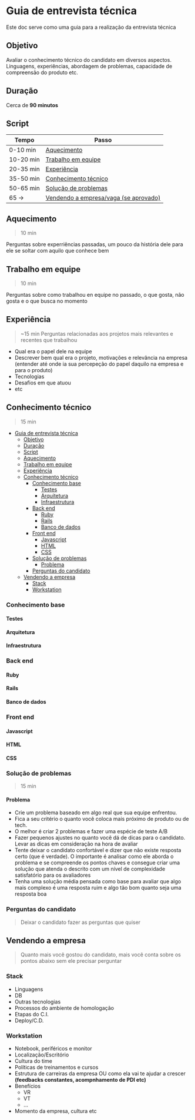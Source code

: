 # Guia de entrevista técnica
Este doc serve como uma guia para a realização da entrevista técnica

## Objetivo
Avaliar o conhecimento técnico do candidato em diversos aspectos. Linguagens,
experiências, abordagem de problemas, capacidade de compreensão do produto etc.

## Duração
Cerca de **90 minutos**

## Script

Tempo | Passo
------|------
0-10 min | [Aquecimento](#aquecimento)
10-20 min | [Trabalho em equipe](#trabalho-em-equipe)
20-35 min | [Experiência](#experiência)
35-50 min | [Conhecimento técnico](#conhecimento-técnico)
50-65 min | [Solução de problemas](#solução-de-problemas)
65 -> | [Vendendo a empresa/vaga (se aprovado)](#vendendo-a-empresa)

## Aquecimento
> 10 min

Perguntas sobre experriências passadas, um pouco da história dele para ele se soltar com aquilo que conhece bem

## Trabalho em equipe
> 10 min

Perguntas sobre como trabalhou en equipe no passado, o que gosta, não gosta e o que busca no momento

## Experiência
> ~15 min
Perguntas relacionadas aos projetos mais relevantes e recentes que trabalhou
- Qual era o papel dele na equipe
- Descrever bem qual era o projeto, motivações e relevância na empresa (entender até onde ia sua percepeção do papel daquilo na empresa e para o produto)
- Tecnologias
- Desafios em que atuou
- etc

## Conhecimento técnico
> 15 min
- [Guia de entrevista técnica](#guia-de-entrevista-técnica)
  - [Objetivo](#objetivo)
  - [Duração](#duração)
  - [Script](#script)
  - [Aquecimento](#aquecimento)
  - [Trabalho em equipe](#trabalho-em-equipe)
  - [Experiência](#experiência)
  - [Conhecimento técnico](#conhecimento-técnico)
    - [Conhecimento base](#conhecimento-base)
      - [Testes](#testes)
      - [Arquitetura](#arquitetura)
      - [Infraestrutura](#infraestrutura)
    - [Back end](#back-end)
      - [Ruby](#ruby)
      - [Rails](#rails)
      - [Banco de dados](#banco-de-dados)
    - [Front end](#front-end)
      - [Javascript](#javascript)
      - [HTML](#html)
      - [CSS](#css)
    - [Solução de problemas](#solução-de-problemas)
      - [Problema](#problema)
    - [Perguntas do candidato](#perguntas-do-candidato)
  - [Vendendo a empresa](#vendendo-a-empresa)
    - [Stack](#stack)
    - [Workstation](#workstation)

### Conhecimento base
#### Testes
#### Arquitetura
#### Infraestrutura
### Back end
#### Ruby
#### Rails
#### Banco de dados
### Front end
#### Javascript
#### HTML
#### CSS

### Solução de problemas
> 15 min

#### Problema
- Crie um problema baseado em algo real que sua equipe enfrentou.
- Fica a seu critério o quanto você coloca mais próximo de produto ou de tech.
- O melhor é criar 2 problemas e fazer uma espécie de teste A/B
- Fazer pequenos ajustes no quanto você dá de dicas para o candidato. Levar as dicas em consideração na hora de avaliar
- Tente deixar o candidato confortável e dizer que não existe resposta certo (que é verdade). O importante é analisar como ele aborda o problema e se compreende os pontos chaves e consegue criar uma solução que atenda o descrito com um nível de complexidade satisfatório para os avaliadores
- Tenha uma solução média pensada como base para avaliar que algo mais complexo é uma resposta ruim e algo tão bom quanto seja uma resposta boa

### Perguntas do candidato
> Deixar o candidato fazer as perguntas que quiser

## Vendendo a empresa
> Quanto mais você gostou do candidato, mais você conta sobre os pontos abaixo sem ele precisar perguntar

### Stack
- Linguagens
- DB
- Outras tecnologias
- Processos do ambiente de homologação
- Etapas do C.I.
- Deploy/C.D.

### Workstation
- Notebook, periféricos e monitor
- Localização/Escritório
- Cultura do time
- Políticas de treinamentos e cursos
- Estrutura de carreiras da empresa OU como ela vai te ajudar a crescer **(feedbacks constantes, acompnhamento de PDI etc)**
- Benefícios
  - VR
  - VT
  - ...
- Momento da empresa, cultura etc
